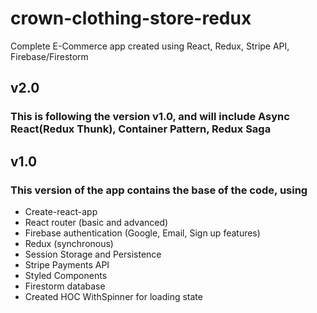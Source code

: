 # crown-clothing-store-redux
Complete E-Commerce app created using React, Redux, Stripe API, Firebase/Firestorm

## v2.0
### This is following the version v1.0, and will include Async React(Redux Thunk), Container Pattern, Redux Saga


## v1.0
### This version of the app contains the base of the code, using
* Create-react-app
* React router (basic and advanced)
* Firebase authentication (Google, Email, Sign up features)
* Redux (synchronous)
* Session Storage and Persistence
* Stripe Payments API
* Styled Components
* Firestorm database
* Created HOC WithSpinner for loading state
